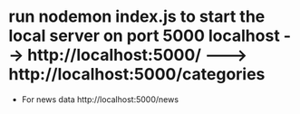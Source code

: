 # run nodemon index.js to start the local server on port 5000 localhost --> http://localhost:5000/  ---> http://localhost:5000/categories

* For news data http://localhost:5000/news